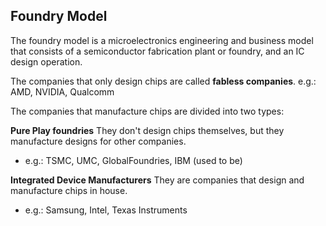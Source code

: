 ## Foundry Model
The foundry model is a microelectronics engineering and business model that consists of a semiconductor fabrication plant or foundry, and an IC design operation.

The companies that only design chips are called **fabless companies**.
e.g.: AMD, NVIDIA, Qualcomm

The companies that manufacture chips are divided into two types:

**Pure Play foundries**
They don't design chips themselves, but they manufacture designs for other companies.
- e.g.: TSMC, UMC, GlobalFoundries, IBM (used to be)

**Integrated Device Manufacturers**
They are companies that design and manufacture chips in house.
- e.g.: Samsung, Intel, Texas Instruments